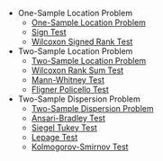 - One-Sample Location Problem
  - [One-Sample Location Problem][1]
  - [Sign Test][2]
  - [Wilcoxon Signed Rank Test][3]
- Two-Sample Location Problem
  - [Two-Sample Location Problem][4]
  - [Wilcoxon Rank Sum Test][5]
  - [Mann-Whitney Test][6]
  - [Fligner Policello Test][7]
- Two-Sample Dispersion Problem
  - [Two-Sample Dispersion Problem][8]
  - [Ansari-Bradley Test][9]
  - [Siegel Tukey Test][10]
  - [Lepage Test][11]
  - [Kolmogorov-Smirnov Test][12]

[1]: .\OneSampleLocation\Readme.md "One Sample Location Problem"
[2]: .\OneSampleLocation\Sign_Test.md "Sign Test"
[3]: .\OneSampleLocation\Wilcoxon_Signed_Rank_Test.md "Wilcoxon Signed Rank Test"
[4]: .\TwoSampleLocation\Readme.md "Two Sample Location Problem"
[5]: .\TwoSampleLocation\Wilcoxon_Rank_Sum_Test.md "Wilcoxon Rank Sum Test"
[6]: .\TwoSampleLocation\Mann_Whitney_Test.md "Mann-Whitney Test"
[7]: .\TwoSampleLocation\Fligner_Policello_Test.md "Fligner_Policello Test"
[8]: .\TwoSampleDispersion\Readme.md "Two-Sample Dispersion Problem"
[9]: .\TwoSampleDispersion\Ansari_Bradley_Test.md "Ansari-Bradley Test"
[10]: .\TwoSampleDispersion\Siegel_Tukey_Test.md "Siegal Tukey Test" 
[11]: .\TwoSampleDispersion\Lepage_Test.md "Lepage Test" 
[12]: .\TwoSampleDispersion\Kolmogorov_Smirnov_Test.md "Kolmogorov-Smirnov Test"
